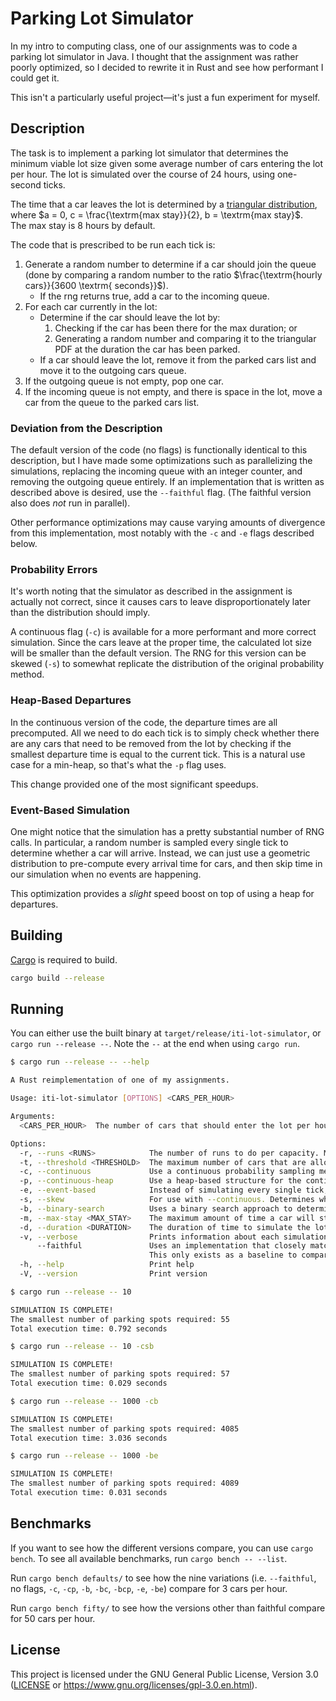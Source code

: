# Parking Lot Simulator

In my intro to computing class, one of our assignments was
to code a parking lot simulator in Java.
I thought that the assignment was rather poorly optimized,
so I decided to rewrite it in Rust and see how performant I could get it.

This isn't a particularly useful project—it's just a fun experiment for myself.

## Description

The task is to implement a parking lot simulator that determines the minimum viable lot size
given some average number of cars entering the lot per hour.
The lot is simulated over the course of 24 hours, using one-second ticks.

The time that a car leaves the lot is determined by a [triangular distribution](https://en.wikipedia.org/wiki/Triangular_distribution),
where $`a = 0, c = \frac{\textrm{max stay}}{2}, b = \textrm{max stay}`$.  
The max stay is 8 hours by default.

The code that is prescribed to be run each tick is:

1. Generate a random number to determine if a car should join the queue
   (done by comparing a random number to the ratio $`\frac{\textrm{hourly cars}}{3600 \textrm{ seconds}}`$).
   - If the rng returns true, add a car to the incoming queue.
2. For each car currently in the lot:
   - Determine if the car should leave the lot by:
     1. Checking if the car has been there for the max duration; or
     2. Generating a random number and comparing it to the triangular PDF at the duration the car has been parked.
   - If a car should leave the lot, remove it from the parked cars list and move it to the outgoing cars queue.  
3. If the outgoing queue is not empty, pop one car.
4. If the incoming queue is not empty, and there is space in the lot, move a car from the queue to the parked cars list.

### Deviation from the Description

The default version of the code (no flags) is functionally identical to this description,
but I have made some optimizations such as parallelizing the simulations,
replacing the incoming queue with an integer counter, and removing the outgoing queue entirely.
If an implementation that is written as described above is desired, use the `--faithful` flag.
(The faithful version also does _not_ run in parallel).

Other performance optimizations may cause varying amounts of divergence from this implementation,
most notably with the `-c` and `-e` flags described below.

### Probability Errors

It's worth noting that the simulator as described in the assignment is actually not correct,
since it causes cars to leave disproportionately later than the distribution should imply.

A continuous flag (`-c`) is available for a more performant and more correct simulation.
Since the cars leave at the proper time, the calculated lot size will be smaller than the default version.
The RNG for this version can be skewed (`-s`) to somewhat replicate the distribution
of the original probability method.

### Heap-Based Departures

In the continuous version of the code, the departure times are all precomputed.
All we need to do each tick is to simply check whether there are any cars
that need to be removed from the lot by checking if the smallest departure time
is equal to the current tick.
This is a natural use case for a min-heap, so that's what the `-p` flag uses.

This change provided one of the most significant speedups.

### Event-Based Simulation

One might notice that the simulation has a pretty substantial number of RNG calls.
In particular, a random number is sampled every single tick to determine whether a car will arrive.
Instead, we can just use a geometric distribution to pre-compute every arrival time for cars,
and then skip time in our simulation when no events are happening.

This optimization provides a _slight_ speed boost on top of using a heap for departures.

## Building

[Cargo](https://www.rust-lang.org/tools/install) is required to build.

```sh
cargo build --release
```

## Running

You can either use the built binary at `target/release/iti-lot-simulator`, or `cargo run --release --`.
Note the `--` at the end when using `cargo run`.

```sh
$ cargo run --release -- --help

A Rust reimplementation of one of my assignments.

Usage: iti-lot-simulator [OPTIONS] <CARS_PER_HOUR>

Arguments:
  <CARS_PER_HOUR>  The number of cars that should enter the lot per hour. Must be positive

Options:
  -r, --runs <RUNS>            The number of runs to do per capacity. More runs will take longer but produce more stable results [default: 10]
  -t, --threshold <THRESHOLD>  The maximum number of cars that are allowed to be waiting to enter in order for a capacity to be considered acceptable [default: 5]
  -c, --continuous             Use a continuous probability sampling method that is faster and actually correct
  -p, --continuous-heap        Use a heap-based structure for the continuous probability method. This flag implies --continuous
  -e, --event-based            Instead of simulating every single tick, precompute the arrival and departure times, and then jump to the target simulation times. This flag implies --continuous
  -s, --skew                   For use with --continuous. Determines whether the random number generator should be skewed to somewhat match the incorrect discrete probabilities
  -b, --binary-search          Uses a binary search approach to determine the best capacity, instead of just increasing by one constantly
  -m, --max-stay <MAX_STAY>    The maximum amount of time a car will stay in the lot, in seconds. Defaults to 8 hours [default: 28800]
  -d, --duration <DURATION>    The duration of time to simulate the lot for, in seconds. Defaults to 24 hours [default: 86400]
  -v, --verbose                Prints information about each simulation run rather than just the final result
      --faithful               Uses an implementation that closely matches the assignment description, rather than just a functionally identical one.
                               This only exists as a baseline to compare how much more performant the optimized code is
  -h, --help                   Print help
  -V, --version                Print version
```

```sh
$ cargo run --release -- 10

SIMULATION IS COMPLETE!
The smallest number of parking spots required: 55
Total execution time: 0.792 seconds
```

```sh
$ cargo run --release -- 10 -csb

SIMULATION IS COMPLETE!
The smallest number of parking spots required: 57
Total execution time: 0.029 seconds
```

```sh
$ cargo run --release -- 1000 -cb

SIMULATION IS COMPLETE!
The smallest number of parking spots required: 4085
Total execution time: 3.036 seconds
```

```sh
$ cargo run --release -- 1000 -be

SIMULATION IS COMPLETE!
The smallest number of parking spots required: 4089
Total execution time: 0.031 seconds
```

## Benchmarks

If you want to see how the different versions compare, you can use `cargo bench`.
To see all available benchmarks, run `cargo bench -- --list`.

Run `cargo bench defaults/` to see how the nine variations
(i.e. `--faithful`, no flags, `-c`, `-cp`, `-b`, `-bc`, `-bcp`, `-e`, `-be`)
compare for 3 cars per hour.

Run `cargo bench fifty/` to see how the versions other than faithful compare for 50 cars per hour.

## License

This project is licensed under the GNU General Public License, Version 3.0
([LICENSE](LICENSE) or <https://www.gnu.org/licenses/gpl-3.0.en.html>).
